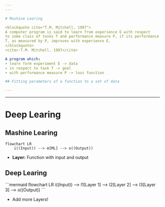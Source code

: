 ```yaml
---
---

# Mashine Learing

<blockquote cite="T.M. Mitchell, 1997">
A computer program is said to learn from experience E with respect
to some class of tasks T and performance measure P, if its performance at tasks in
T, as measured by P, improves with experience E.
</blockquote>
<cite>-T.M. Mitchell, 1997</cite>

A program which:
- learn form experiment E -> data
- in respect to task T -> goal
- with performance measure P -> loss function

## Fitting parameters of a function to a set of data

---
```

---
# Deep Learing

## Mashine Learing
```mermaid
flowchart LR
    i((Input)) --> m[ML] --> o((Output))
```
- **Layer:** Function with input and output

<div v-click class="mt-5">
<h2>Deep Learing</h2>
```mermaid
flowchart LR
    i((Input)) --> l1[Layer 1] --> l2[Layer 2] --> l3[Layer 3] --> o((Output))
```
<ul>
    <li>Add more Layers!</li>
</ul>
</div>